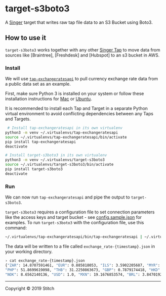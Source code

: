 # target-s3boto3

A [Singer](https://singer.io) target that writes raw tap file data to an S3 Bucket using Boto3.

## How to use it

`target-s3boto3` works together with any other [Singer Tap] to move data from sources like [Braintree], [Freshdesk] and [Hubspot] to an s3 bucket in AWS.

### Install

We will use [`tap-exchangeratesapi`][Exchangeratesapi] to pull currency exchange rate data from a public data set as an example.

First, make sure Python 3 is installed on your system or follow these installation instructions for [Mac] or [Ubuntu].

It is recommended to install each Tap and Target in a separate Python virtual environment to avoid conflicting dependencies between any Taps and Targets.

```bash
 # Install tap-exchangeratesapi in its own virtualenv
python3 -m venv ~/.virtualenvs/tap-exchangeratesapi
source ~/.virtualenvs/tap-exchangeratesapi/bin/activate
pip install tap-exchangeratesapi
deactivate

# Install target-s3boto3 in its own virtualenv
python3 -m venv ~/.virtualenvs/target-s3boto3
source ~/.virtualenvs/target-s3boto3/bin/activate
pip install target-s3boto3
deactivate
```

### Run

We can now run `tap-exchangeratesapi` and pipe the output to `target-s3boto3`.

`target-s3boto3` requires a configuration file to set connection parameters like the access keys and target bucket - see [config.sample.json](config.sample.json) for examples. To run `target-s3boto3` with the configuration file, use this command:

```bash
~/.virtualenvs/tap-exchangeratesapi/bin/tap-exchangeratesapi | ~/.virtualenvs/target-s3boto3/bin/target-s3boto3 -c my-config.json
```

The data will be written to a file called `exchange_rate-{timestamp}.json` in your working directory.

```bash
› cat exchange_rate-{timestamp}.json
{"ZAR": 14.8707591461, "EUR": 0.885818053, "ILS": 3.5902205687, "MYR": 4.1693684117, "ISK": 125.3432544955, "RUB": 64.6004960581, "BGN": 1.732482948, "SGD": 1.3661971831, "date": "2019-06-13T00:00:00Z", "DKK": 6.615112056, "SEK": 9.475418549, 
"PHP": 51.8699619098, "THB": 31.2250863673, "GBP": 0.7879174418, "HKD": 7.8284170431, "JPY": 108.4595624059, "NZD": 1.5236956329, "TRY": 5.8767827088, "RON": 4.1829214279, "CNY": 6.9221365931, "IDR": 14293.0020373815, "CAD": 1.3305872974, 
"NOK": 8.6562140136, "USD": 1.0, "MXN": 19.1676853574, "BRL": 3.8470192223, "CZK": 22.6601116131, "CHF": 0.992736292, "KRW": 1183.2226060767, "HUF": 285.233413057, "HRK": 6.5663920631, "AUD": 1.4470723713, "PLN": 3.7712817787, "INR": 69.5141287979}
```

---

Copyright &copy; 2019 Stitch

[Singer Tap]: https://singer.io
[Exchangeratesapi]: https://github.com/singer-io/tap-exchangeratesapi
[Mac]: http://docs.python-guide.org/en/latest/starting/install3/osx/
[Ubuntu]: https://www.digitalocean.com/community/tutorials/how-to-install-python-3-and-set-up-a-local-programming-environment-on-ubuntu-16-04
